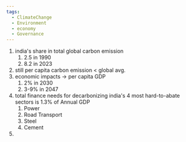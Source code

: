 ```yaml
---
tags:
  - ClimateChange
  - Environment
  - economy
  - Governance
---
```

1. india's share in total global carbon emission
	1. 2.5 in 1990
	2. 8.2 in 2023
2. still per capita carbon emission < global avg.
3. economic impacts -> per capita GDP
	1. 2% in 2030
	2. 3-9% in 2047
4. total finance needs for decarbonizing india's 4 most hard-to-abate sectors is 1.3% of Annual GDP
	1. Power
	2. Road Transport
	3. Steel
	4. Cement
5. 